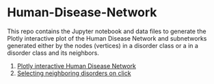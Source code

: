 # Human-Disease-Network


This repo contains the Jupyter notebook and data files to generate the Plotly interactive plot of  the Human Disease Network and
subnetworks generated either by the nodes (vertices) in a disorder class or a in a disorder class and its neighbors.

1. [Plotly interactive Human Disease Network](http://nbviewer.jupyter.org/github/empet/Human-Disease-Network/blob/master/Human-Disease-Network.ipynb)
2. [Selecting neighboring disorders on click](http://nbviewer.jupyter.org/github/empet/Human-Disease-Network/blob/master/Selecting-neighboring-disorders-on-click.ipynb)

